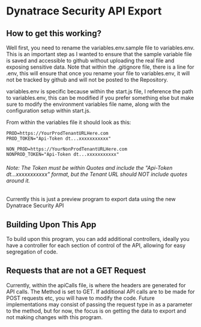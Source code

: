 # Dynatrace Security API Export

## How to get this working?

Well first, you need to rename the variables.env.sample file to variables.env. This is an important step as I wanted to ensure that the sample variable file is saved and accessible to github without uploading the real file and exposing sensitive data. Note that within the .gitignore file, there is a line for .env, this will ensure that once you rename your file to variables.env, it will not be tracked by github and will not be posted to the Repository.

variables.env is specific because within the start.js file, I reference the path to variables.env, this can be modified if you prefer something else but make sure to modify the environment variables file name, along with the configuration setup within start.js. 

From within the variables file it should look as this:

```
PROD=https://YourProdTenantURLHere.com
PROD_TOKEN="Api-Token dt...xxxxxxxxxxx"

NON_PROD=https://YourNonProdTenantURLHere.com
NONPROD_TOKEN="Api-Token dt...xxxxxxxxxxx"
```

###### *Note: The Token must be within Quotes and include the "Api-Token dt...xxxxxxxxxxx" format, but the Tenant URL should NOT include quotes around it.*


Currently this is just a preview program to export data using the new Dynatrace Security API

## Building Upon This App

To build upon this program, you can add additional controllers, ideally you have a controller for each section of control of the API, allowing for easy segregation of code.

## Requests that are not a GET Request

Currently, within the apiCalls file, is where the headers are generated for API calls. The Method is set to GET. If additional API calls are to be made for POST requests etc, you will have to modify the code. Future implementations may consist of passing the request type in as a parameter to the method, but for now, the focus is on getting the data to export and not making changes with this program.
